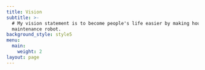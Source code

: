 ```yaml
---
title: Vision
subtitle: >-
  # My vision statement is to become people's life easier by making house
  maintenance robot.
background_style: style5
menu:
  main:
    weight: 2
layout: page
---
```


